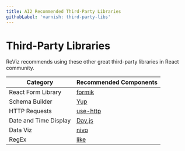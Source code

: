 ```yaml
---
title: AI2 Recommended Third-Party Libraries
githubLabel: 'varnish: third-party-libs'
---
```


# Third-Party Libraries

<p class="description">ReViz recommends using these other great third-party libraries in React community.</p>

| Category              | Recommended Components                             |
| --------------------- | -------------------------------------------------- |
| React Form Library    | [formik](https://github.com/formium/formik)        |
| Schema Builder        | [Yup](https://www.npmjs.com/package/yup)           |
| HTTP Requests         | [use-http](https://www.npmjs.com/package/use-http) |
| Date and Time Display | [Day.js](https://day.js.org/)                      |
| Data Viz              | [nivo](https://nivo.rocks/)                        |
| RegEx                 | [like](https://www.npmjs.com/package/like)         |
